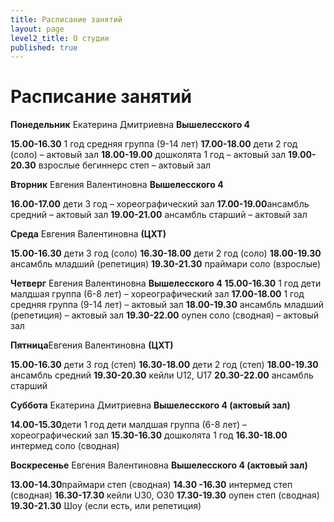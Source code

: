 ```yaml
---
title: Расписание занятий
layout: page
level2_title: О студии
published: true
---
```







# Расписание занятий

**Понедельник** Екатерина Дмитриевна **Вышелесского 4**

**15.00-16.30**
1 год средняя группа (9-14 лет) 
**17.00-18.00**
дети 2 год (соло) – актовый зал 
**18.00-19.00** 
дошколята 1 год – актовый зал
**19.00-20.30** 
взрослые бегиннерс степ – актовый зал 


**Вторник** Евгения Валентиновна **Вышелесского 4**

**16.00-17.00** дети 3 год – хореографический зал
**17.00-19.00**ансамбль средний – актовый зал
**19.00-21.00** ансамбль старший – актовый зал

**Среда** Евгения Валентиновна **(ЦХТ)**

**15.00-16.30** дети 3 год (соло)
**16.30-18.00** дети 2 год (соло) 
**18.00-19.30** ансамбль младший (репетиция)
**19.30-21.30** праймари соло (взрослые)

**Четверг** Евгения Валентиновна **Вышелесского 4**
**15.00-16.30**
1 год дети малдшая группа (6-8 лет) – хореографический зал
**17.00-18.00**
1 год средняя группа (9-14 лет) – актовый зал
**18.00-19.30**
ансамбль младший (репетиция) – актовый зал
**19.30-22.00**
оупен соло (сводная) – актовый зал

**Пятница**Евгения Валентиновна **(ЦХТ)**

**15.00-16.30** дети 3 год (степ) 
**16.30-18.00** дети 2 год (степ)
**18.00-19.30** ансамбль средний
**19.30-20.30** кейли U12, U17
**20.30-22.00** ансамбль старший

**Суббота** Екатерина Дмитриевна **Вышелесского 4 (актовый зал)**

**14.00-15.30**дети 1 год дети малдшая группа (6-8 лет) – хореографический зал
**15.30-16.30** дошколята 1 год
**16.30-18.00** интермед соло (сводная) 


**Воскресенье** Евгения Валентиновна **Вышелесского 4 (актовый зал)**

**13.00-14.30**праймари степ (сводная)
**14.30 -16.30** интермед степ (сводная)
**16.30-17.30** кейли U30, O30
**17.30-19.30** оупен степ (сводная)
**19.30-21.30** Шоу (если есть, или репетиция)
